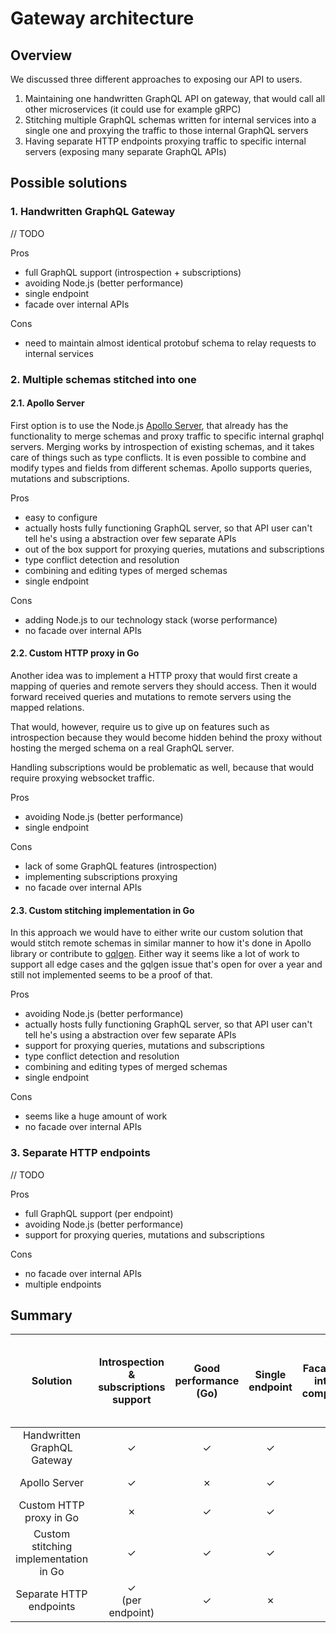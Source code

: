 # Gateway architecture

## Overview

We discussed three different approaches to exposing our API to users.

1. Maintaining one handwritten GraphQL API on gateway, that would call all other microservices (it could use for example gRPC)
2. Stitching multiple GraphQL schemas written for internal services into a single one and proxying the traffic to those internal GraphQL servers
3. Having separate HTTP endpoints proxying traffic to specific internal servers (exposing many separate GraphQL APIs)

## Possible solutions

### 1. Handwritten GraphQL Gateway

// TODO

Pros

- full GraphQL support (introspection + subscriptions)
- avoiding Node.js (better performance)
- single endpoint
- facade over internal APIs

Cons

- need to maintain almost identical protobuf schema to relay requests to internal services

### 2. Multiple schemas stitched into one

#### 2.1. Apollo Server

First option is to use the Node.js [Apollo Server](https://www.apollographql.com/), that already has the functionality to merge schemas and proxy traffic to specific internal graphql servers. Merging works by introspection of existing schemas, and it takes care of things such as type conflicts. It is even possible to combine and modify types and fields from different schemas. Apollo supports queries, mutations and subscriptions.

Pros

- easy to configure
- actually hosts fully functioning GraphQL server, so that API user can't tell he's using a abstraction over few separate APIs
- out of the box support for proxying queries, mutations and subscriptions
- type conflict detection and resolution
- combining and editing types of merged schemas
- single endpoint

Cons

- adding Node.js to our technology stack (worse performance)
- no facade over internal APIs

#### 2.2. Custom HTTP proxy in Go

Another idea was to implement a HTTP proxy that would first create a mapping of queries and remote servers they should access. Then it would forward received queries and mutations to remote servers using the mapped relations.

That would, however, require us to give up on features such as introspection because they would become hidden behind the proxy without hosting the merged schema on a real GraphQL server.

Handling subscriptions would be problematic as well, because that would require proxying websocket traffic.

Pros

- avoiding Node.js (better performance)
- single endpoint

Cons

- lack of some GraphQL features (introspection)
- implementing subscriptions proxying
- no facade over internal APIs

#### 2.3. Custom stitching implementation in Go

In this approach we would have to either write our custom solution that would stitch remote schemas in similar manner to how it's done in Apollo library or contribute to [gqlgen](https://github.com/99designs/gqlgen/issues/5). Either way it seems like a lot of work to support all edge cases and the gqlgen issue that's open for over a year and still not implemented seems to be a proof of that.

Pros

- avoiding Node.js (better performance)
- actually hosts fully functioning GraphQL server, so that API user can't tell he's using a abstraction over few separate APIs
- support for proxying queries, mutations and subscriptions
- type conflict detection and resolution
- combining and editing types of merged schemas
- single endpoint

Cons

- seems like a huge amount of work
- no facade over internal APIs

### 3. Separate HTTP endpoints

// TODO

Pros

- full GraphQL support (per endpoint)
- avoiding Node.js (better performance)
- support for proxying queries, mutations and subscriptions

Cons

- no facade over internal APIs
- multiple endpoints

## Summary

Solution | Introspection & subscriptions support | Good performance<br>(Go) | Single endpoint | Facade over internal components | No need to maintain almost identical protobuf schema | Relative amount of work
:-:|:-:|:-:|:-:|:-:|:-:|:-:
Handwritten GraphQL Gateway | ✓ | ✓ | ✓ | ✓ | ✗ | medium
Apollo Server | ✓ | ✗ | ✓ | ✗ | ✓ | very small
Custom HTTP proxy in Go | ✗ | ✓ | ✓ | ✗ | ✓ | small
Custom stitching implementation in Go | ✓ | ✓ | ✓ | ✗ | ✓ | big
Separate HTTP endpoints | ✓<br>(per endpoint) | ✓ | ✗ | ✗ | ✓ | small
